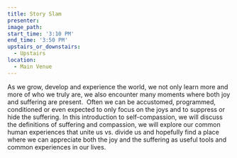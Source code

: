 ```yaml
---
title: Story Slam
presenter:
image_path:
start_time: '3:10 PM'
end_time: '3:50 PM'
upstairs_or_downstairs:
  - Upstairs
location:
  - Main Venue
---
```


As we grow, develop and experience the world, we not only learn more and more of who we truly are, we also encounter many moments where both joy and suffering are present. &nbsp;Often we can be accustomed, programmed, conditioned or even expected to only focus on the joys and to suppress or hide the suffering. In this introduction to self-compassion, we will discuss the definitions of suffering and compassion, we will explore our common human experiences that unite us vs. divide us and hopefully find a place where we can appreciate both the joy and the suffering as useful tools and common experiences in our lives.